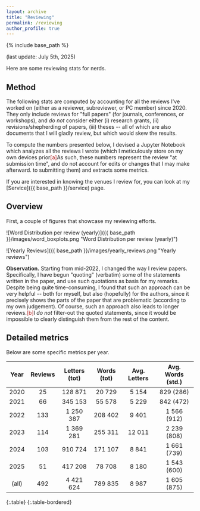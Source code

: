 ```yaml
---
layout: archive
title: "Reviewing"
permalink: /reviewing
author_profile: true
---
```


{% include base_path %}

(last update: July 5th, 2025)

Here are some reviewing stats for nerds.


## Method

The following stats are computed by accounting for all the reviews I've worked on (either as a reviewer, subreviewer, or PC member) since 2020. They only include reviews for "full papers" (for journals, conferences, or workshops), and _do not_ consider either (i) research grants, (ii) revisions/shepherding of papers, (iii) theses -- all of which are also documents that I will gladly review, but which would skew the results.

To compute the numbers presented below, I devised a Jupyter Notebook which analyzes all the reviews I wrote (which I meticulously store on my own devices prior<span class="footnote"><a style="color:firebrick">[a]</a><span class="footnote_content">As such, these numbers represent the review "at submission time", and do not account for edits or changes that I may make afterward.</span></span> to submitting them) and extracts some metrics.

If you are interested in knowing the venues I review for, you can look at my [Service]({{ base_path }}/service) page.

## Overview

First, a couple of figures that showcase my reviewing efforts.


![Word Distribution per review (yearly)]({{ base_path }}/images/word_boxplots.png "Word Distribution per review (yearly)")

![Yearly Reviews]({{ base_path }}/images/yearly_reviews.png "Yearly reviews")


**Observation.** Starting from mid-2022, I changed the way I review papers. Specifically, I have begun "quoting" (verbatim) some of the statements written in the paper, and use such quotations as basis for my remarks. Despite being quite time-consuming, I found that such an approach can be very helpful -- both for myself, but also (hopefully) for the authors, since it precisely shows the parts of the paper that are problematic (according to my own judgement). Of course, such an approach also leads to longer reviews.<span class="footnote"><a style="color:firebrick">[b]</a><span class="footnote_content">I _do not_ filter-out the quoted statements, since it would be impossible to clearly distinguish them from the rest of the content.</span></span>

## Detailed metrics

Below are some specific metrics per year.



| Year  | Reviews | Letters       (tot) | Words (tot) | Avg. Letters | Avg. Words (std.) |
|:-----:|:-------:|:-------------------:|:-----------:|:------------:|:-----------------:|
| 2020  |   25    |       128 871       |   20 729    |    5 154     |     829 (286)     |
| 2021  |   66    |       345 153       |   55 578    |    5 229     |     842 (472)     |
| 2022  |   133   |      1 250 387      |   208 402   |    9 401     |    1 566 (912)    |
| 2023  |   114   |      1 369 281      |   255 311   |    12 011    |    2 239 (808)    |
| 2024  |   103   |       910 724       |   171 107   |    8 841     |    1 661 (739)    |
| 2025  |   51    |       417 208       |   78 708    |    8 180     |    1 543 (600)    |
| (all) |   492   |      4 421 624      |   789 835   |    8 987     |    1 605 (875)    |
{:.table}
{:.table-bordered}